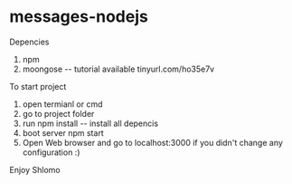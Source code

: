 # messages-nodejs
Depencies
  1. npm
  2. moongose -- tutorial available tinyurl.com/ho35e7v

To start project 
  1. open termianl  or cmd
  2. go to project folder
  3. run npm install -- install all depencis
  4. boot server npm start
  5. Open Web browser and go to localhost:3000 if you didn't change any configuration :)
  
Enjoy Shlomo
